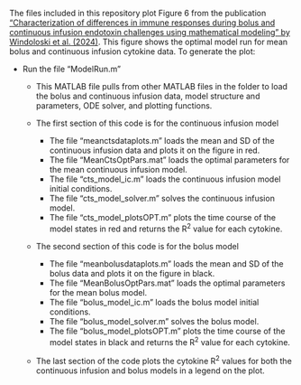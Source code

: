 The files included in this repository plot Figure 6 from the publication
[“Characterization of differences in immune responses during bolus and
continuous infusion endotoxin challenges using mathematical modeling” by
Windoloski et al. (2024)](https://doi.org/10.1113/EP091552). This figure
shows the optimal model run for mean bolus and continuous infusion
cytokine data. To generate the plot:

-   Run the file “ModelRun.m”
    -   This MATLAB file pulls from other MATLAB files in the folder to
        load the bolus and continuous infusion data, model structure and
        parameters, ODE solver, and plotting functions.

    -   The first section of this code is for the continuous infusion
        model

        -   The file “meanctsdataplots.m” loads the mean and SD of the
            continuous infusion data and plots it on the figure in red.
        -   The file “MeanCtsOptPars.mat” loads the optimal parameters
            for the mean continuous infusion model.
        -   The file “cts\_model\_ic.m” loads the continuous infusion
            model initial conditions.
        -   The file “cts\_model\_solver.m” solves the continuous
            infusion model.
        -   The file “cts\_model\_plotsOPT.m” plots the time course of
            the model states in red and returns the R<sup>2</sup> value
            for each cytokine.

    -   The second section of this code is for the bolus model

        -   The file “meanbolusdataplots.m” loads the mean and SD of the
            bolus data and plots it on the figure in black.
        -   The file “MeanBolusOptPars.mat” loads the optimal parameters
            for the mean bolus model.
        -   The file “bolus\_model\_ic.m” loads the bolus model initial
            conditions.
        -   The file “bolus\_model\_solver.m” solves the bolus model.
        -   The file “bolus\_model\_plotsOPT.m” plots the time course of
            the model states in black and returns the R<sup>2</sup>
            value for each cytokine.

    -   The last section of the code plots the cytokine R<sup>2</sup>
        values for both the continuous infusion and bolus models in a
        legend on the plot.
